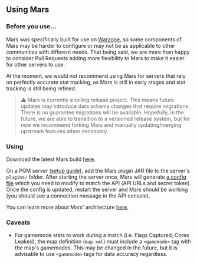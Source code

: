 ## Using Mars

### Before you use...

Mars was specifically built for use on [Warzone](https://warzone.network), so some components of Mars may be harder to configure or may not be as applicable to other communities with different needs. That being said, we are more than happy to consider Pull Requests adding more flexibility to Mars to make it easier for other servers to use.

At the moment, we would not recommend using Mars for servers that rely on perfectly accurate stat tracking, as Mars is still in early stages and stat tracking is still being refined. 

> :warning:  Mars is currently a rolling release project. This means future updates may introduce data schema changes that require migrations. There is no guarantee migrations will be available. Hopefully, in the future, we are able to transition to a versioned release system, but for now we recommend forking Mars and manually updating/merging upstream features when necessary.

### Using

Download the latest Mars build [here](https://nightly.link/Warzone/mars/workflows/build/master/Mars.zip).

On a PGM server ([setup guide](https://github.com/PGMDev/PGM/blob/dev/docs/RUNNING.md)), add the Mars plugin JAR file to the server's `plugins/` folder. After starting the server once, Mars will generate [a config file](https://github.com/Warzone/mars/blob/master/src/main/resources/config.yml) which you need to modify to match the API (API URLs and secret token). Once the config is updated, restart the server and Mars should be working (you should see a connection message in the API console).

You can learn more about Mars' architecture [here](https://github.com/Warzone/mars/tree/master/docs/CONTRIBUTING.md).

### Caveats

- For gamemode stats to work during a match (i.e. Flags Captured, Cores Leaked), the map definition (`map.xml`) must include a `<gamemode>` tag with the map's gamemodes. This may be changed in the future, but it is advisable to use `<gamemode>` tags for data accuracy regardless.
